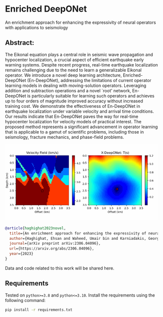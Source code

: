 # Enriched DeepONet 
An enrichment approach for enhancing the expressivity of neural operators with applications to seismology

## Abstract:
The Eikonal equation plays a central role in seismic wave propagation and hypocenter localization, a crucial aspect of efficient earthquake early warning systems. Despite recent progress, real-time earthquake localization remains challenging due to the need to learn a generalizable Eikonal operator. We introduce a novel deep learning architecture, Enriched-DeepONet (En-DeepONet), addressing the limitations of current operator learning models in dealing with moving-solution operators. Leveraging addition and subtraction operations and a novel `root' network, En-DeepONet is particularly suitable for learning such operators and achieves up to four orders of magnitude improved accuracy without increased training cost. We demonstrate the effectiveness of En-DeepONet in earthquake localization under variable velocity and arrival time conditions. Our results indicate that En-DeepONet paves the way for real-time hypocenter localization for velocity models of practical interest. 
The proposed method represents a significant advancement in operator learning that is applicable to a gamut of scientific problems, including those in seismology, fracture mechanics, and phase-field problems.

![Results](predictions.gif)

```bibtex
@article{haghighat2023novel,
  title={An enrichment approach for enhancing the expressivity of neural operators with applications to seismology},
  author={Haghighat, Ehsan and Waheed, Umair bin and Karniadakis, George},
  journal={arXiv preprint arXiv:2306.04096},
  url={https://arxiv.org/abs/2306.04096},
  year={2023}
}
```

Data and code related to this work will be shared here.

## Requirements
Tested on `python>=3.8` and `python<=3.10`. Install the requirements using the following command:
```bash
pip install -r requirements.txt
```
